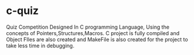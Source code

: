 # c-quiz
Quiz Competition Designed In C programming Language, Using the concepts of Pointers,Structures,Macros.
C project is fully compiled and Object FIles are also created and MakeFile is also created for the project to take less time in debugging.
